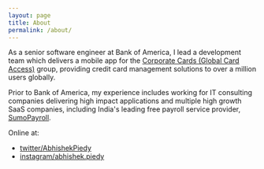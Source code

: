 ```yaml
---
layout: page
title: About
permalink: /about/
---
```


As a senior software engineer at Bank of America, I lead a development team which delivers a mobile app for the [Corporate Cards (Global Card Access)](https://www.bofaml.com/en-us/content/card-solutions.html) group, providing credit card management solutions to over a million users globally.

Prior to Bank of America, my experience includes working for IT consulting companies delivering high impact applications and multiple high growth SaaS companies, including India's leading free payroll service provider, [SumoPayroll](https://www.sumopayroll.com).

Online at:

- [twitter/AbhishekPiedy](https://twitter.com/AbhishekPiedy)
- [instagram/abhishek.piedy](https://www.instagram.com/abhishek.piedy/)
